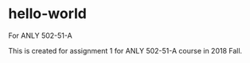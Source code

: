 # hello-world
For ANLY 502-51-A

This is created for assignment 1 for ANLY 502-51-A course in 2018 Fall.
